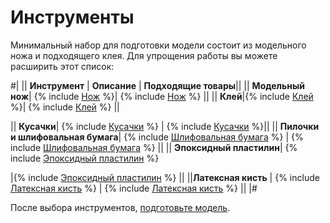 # Инструменты

Минимальный набор для подготовки модели состоит из модельного ножа и подходящего клея. Для упрощения работы вы можете расширить этот список:

#|
|| **Инструмент** | **Описание** | **Подходящие товары**||
|| **Модельный нож**| {% include [Нож](../../_includes/inventory/knife.md) %}|
 {% include [Нож](../../_includes/inventory/knife-items.md) %} ||
|| **Клей**|{% include [Клей](../../_includes/inventory/glue.md) %}|
{% include [Клей](../../_includes/inventory/glue-items.md) %} ||

|| **Кусачки**| {% include [Кусачки](../../_includes/inventory/cutters.md) %} |
{% include [Кусачки](../../_includes/inventory/cutters-items.md) %}||
|| **Пилочки и шлифовальная бумага**| 
{% include [Шлифовальная бумага](../../_includes/inventory/sandpaper.md) %}
 | {% include [Шлифовальная бумага](../../_includes/inventory/sandpaper-items.md) %}
  ||
|| **Эпоксидный пластилин**| {% include [Эпоксидный пластилин](../../_includes/inventory/greenstuff.md) %}

|{% include [Эпоксидный пластилин](../../_includes/inventory/greenstuff-items.md) %} ||
||**Латексная кисть**  | {% include [Латексная кисть](../../_includes/inventory/latex-brush.md) %} |
{% include [Латексная кисть](../../_includes/inventory/latex-brush-items.md) %} ||
|#

После выбора инструментов, [подготовьте модель](plastic-model.md).